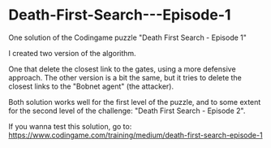 # Death-First-Search---Episode-1
One solution of the Codingame puzzle "Death First Search - Episode 1"

I created two version of the algorithm.

One that delete the closest link to the gates, using a more defensive approach.
The other version is a bit the same, but it tries to delete the closest links to the "Bobnet agent" (the attacker).

Both solution works well for the first level of the puzzle, and to some extent for the second level of the challenge: "Death First Search - Episode 2".


If you wanna test this solution, go to: https://www.codingame.com/training/medium/death-first-search-episode-1
